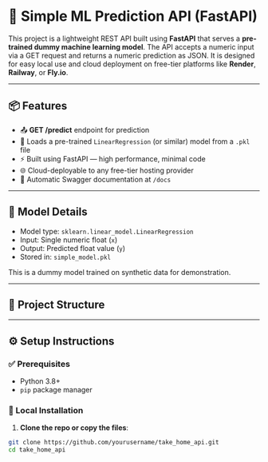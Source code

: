 # 🚀 Simple ML Prediction API (FastAPI)

This project is a lightweight REST API built using **FastAPI** that serves a **pre-trained dummy machine learning model**. The API accepts a numeric input via a GET request and returns a numeric prediction as JSON. It is designed for easy local use and cloud deployment on free-tier platforms like **Render**, **Railway**, or **Fly.io**.

---

## 📦 Features

- 📤 **GET /predict** endpoint for prediction
- 🧠 Loads a pre-trained `LinearRegression` (or similar) model from a `.pkl` file
- ⚡ Built using FastAPI — high performance, minimal code
- 🌐 Cloud-deployable to any free-tier hosting provider
- 🧪 Automatic Swagger documentation at `/docs`

---

## 🧠 Model Details

- Model type: `sklearn.linear_model.LinearRegression`
- Input: Single numeric float (`x`)
- Output: Predicted float value (`y`)
- Stored in: `simple_model.pkl`

This is a dummy model trained on synthetic data for demonstration.

---

## 📁 Project Structure


---

## ⚙️ Setup Instructions

### ✅ Prerequisites

- Python 3.8+
- `pip` package manager

### 🧪 Local Installation

1. **Clone the repo or copy the files**:

```bash
git clone https://github.com/yourusername/take_home_api.git
cd take_home_api
